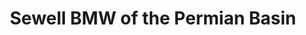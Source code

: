 ---
title: "Sewell BMW of the Permian Basin"
url: /midland/sewell-bmw-of-the-permian-basin/
shop: car
---